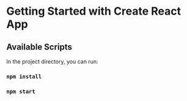 # Getting Started with Create React App


## Available Scripts

In the project directory, you can run:
### `npm install`
### `npm start`

